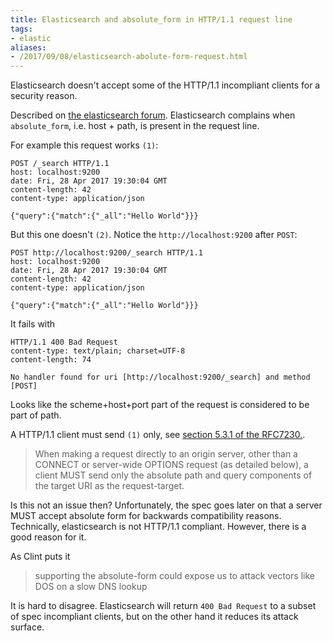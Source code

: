 ```yaml
---
title: Elasticsearch and absolute_form in HTTP/1.1 request line
tags:
- elastic
aliases:
- /2017/09/08/elasticsearch-abolute-form-request.html
---
```

Elasticsearch doesn't accept some of the HTTP/1.1 incompliant clients for a security reason.

Described on [the elasticsearch
forum](https://discuss.elastic.co/t/http-request-and-rfc/84056).
Elasticsearch complains when `absolute_form`, i.e. host + path, is present in
the request line.

For example this request works `(1)`:

    POST /_search HTTP/1.1
    host: localhost:9200
    date: Fri, 28 Apr 2017 19:30:04 GMT
    content-length: 42
    content-type: application/json
    
    {"query":{"match":{"_all":"Hello World"}}}

But this one doesn't `(2)`. Notice the `http://localhost:9200` after `POST`:

    POST http://localhost:9200/_search HTTP/1.1
    host: localhost:9200
    date: Fri, 28 Apr 2017 19:30:04 GMT
    content-length: 42
    content-type: application/json
    
    {"query":{"match":{"_all":"Hello World"}}}

It fails with

    HTTP/1.1 400 Bad Request
    content-type: text/plain; charset=UTF-8
    content-length: 74
    
    No handler found for uri [http://localhost:9200/_search] and method [POST]

Looks like the scheme+host+port part of the request is considered to be part
of path.

A HTTP/1.1 client must send `(1)` only, see [section 5.3.1 of the
RFC7230.](https://tools.ietf.org/html/rfc7230#section-5.3.1).

> When making a request directly to an origin server, other than a
> CONNECT or server-wide OPTIONS request (as detailed below), a client
> MUST send only the absolute path and query components of the target
> URI as the request-target.

Is this not an issue then? Unfortunately, the spec goes later on that a server
MUST accept absolute form for backwards compatibility reasons. Technically,
elasticsearch is not HTTP/1.1 compliant. However, there is a good reason for
it.

As Clint puts it

> supporting the absolute-form could expose us to attack vectors like DOS on a
> slow DNS lookup

It is hard to disagree. Elasticsearch will return `400 Bad Request` to a
subset of spec incompliant clients, but on the other hand it reduces its
attack surface.
